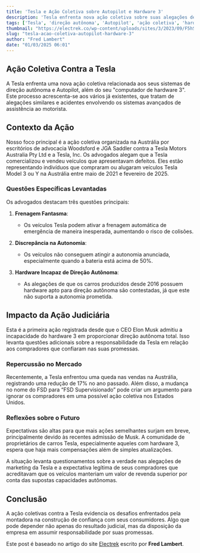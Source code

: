 ```yaml
---
title: 'Tesla e Ação Coletiva sobre Autopilot e Hardware 3'
description: 'Tesla enfrenta nova ação coletiva sobre suas alegações de direção autônoma e desempenho do Autopilot. Detalhes sobre os problemas levantados e impactos para a montadora japonesa.'
tags: ['Tesla', 'direção autônoma', 'Autopilot', 'ação coletiva', 'hardware 3']
thumbnail: "https://electrek.co/wp-content/uploads/sites/3/2023/09/F5hSGgEWEAAcIyn-e1704126520175.jpeg?quality=82&strip=all&w=1600"
slug: "tesla-acao-coletiva-autopilot-hardware-3"
author: "Fred Lambert"
date: "01/03/2025 06:01"
---
```


## Ação Coletiva Contra a Tesla

A Tesla enfrenta uma nova ação coletiva relacionada aos seus sistemas de direção autônoma e Autopilot, além do seu "computador de hardware 3". Este processo acrescenta-se aos vários já existentes, que tratam de alegações similares e acidentes envolvendo os sistemas avançados de assistência ao motorista.

## Contexto da Ação
Nosso foco principal é a ação coletiva organizada na Austrália por escritórios de advocacia Woodsford e JGA Saddler contra a Tesla Motors Australia Pty Ltd e a Tesla, Inc. Os advogados alegam que a Tesla comercializou e vendeu veículos que apresentavam defeitos. Eles estão representando indivíduos que compraram ou alugaram veículos Tesla Model 3 ou Y na Austrália entre maio de 2021 e fevereiro de 2025.

### Questões Específicas Levantadas
Os advogados destacam três questões principais:

1. **Frenagem Fantasma**: 
   - Os veículos Tesla podem ativar a frenagem automática de emergência de maneira inesperada, aumentando o risco de colisões.

2. **Discrepância na Autonomia**: 
   - Os veículos não conseguem atingir a autonomia anunciada, especialmente quando a bateria está acima de 50%.

3. **Hardware Incapaz de Direção Autônoma**: 
   - As alegações de que os carros produzidos desde 2016 possuem hardware apto para direção autônoma são contestadas, já que este não suporta a autonomia prometida.

## Impacto da Ação Judiciária
Esta é a primeira ação registrada desde que o CEO Elon Musk admitiu a incapacidade do hardware 3 em proporcionar direção autônoma total. Isso levanta questões adicionais sobre a responsabilidade da Tesla em relação aos compradores que confiaram nas suas promessas.

### Repercussão no Mercado
Recentemente, a Tesla enfrentou uma queda nas vendas na Austrália, registrando uma redução de 17% no ano passado. Além disso, a mudança no nome do FSD para “FSD Supervisionado” pode criar um argumento para ignorar os compradores em uma possível ação coletiva nos Estados Unidos.

### Reflexões sobre o Futuro
Expectativas são altas para que mais ações semelhantes surjam em breve, principalmente devido às recentes admissão de Musk. A comunidade de proprietários de carros Tesla, especialmente aqueles com hardware 3, espera que haja mais compensações além de simples atualizações.

A situação levanta questionamentos sobre a verdade nas alegações de marketing da Tesla e a expectativa legítima de seus compradores que acreditavam que os veículos manteriam um valor de revenda superior por conta das supostas capacidades autônomas.

## Conclusão
A ação coletivas contra a Tesla evidencia os desafios enfrentados pela montadora na construção de confiança com seus consumidores. Algo que pode depender não apenas do resultado judicial, mas da disposição da empresa em assumir responsabilidade por suas promessas.

Este post é baseado no artigo do site [Electrek](https://electrek.co/2025/02/27/tesla-is-hit-with-a-fresh-class-action-about-its-self-driving-claims-hardware-3-computer/) escrito por **Fred Lambert**.